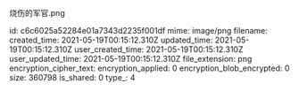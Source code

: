 烧伤的军官.png

id: c6c6025a52284e01a7343d2235f001df
mime: image/png
filename: 
created_time: 2021-05-19T00:15:12.310Z
updated_time: 2021-05-19T00:15:12.310Z
user_created_time: 2021-05-19T00:15:12.310Z
user_updated_time: 2021-05-19T00:15:12.310Z
file_extension: png
encryption_cipher_text: 
encryption_applied: 0
encryption_blob_encrypted: 0
size: 360798
is_shared: 0
type_: 4